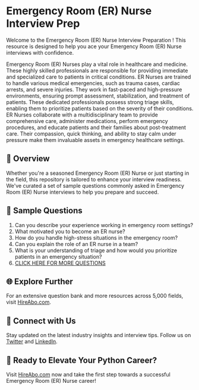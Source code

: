 # Emergency Room (ER) Nurse Interview Prep

Welcome to the Emergency Room (ER) Nurse Interview Preparation ! This resource is designed to help you ace your Emergency Room (ER) Nurse interviews with confidence.

Emergency Room (ER) Nurses play a vital role in healthcare and medicine. These highly skilled professionals are responsible for providing immediate and specialized care to patients in critical conditions. ER Nurses are trained to handle various medical emergencies, such as trauma cases, cardiac arrests, and severe injuries. They work in fast-paced and high-pressure environments, ensuring prompt assessment, stabilization, and treatment of patients. These dedicated professionals possess strong triage skills, enabling them to prioritize patients based on the severity of their conditions. ER Nurses collaborate with a multidisciplinary team to provide comprehensive care, administer medications, perform emergency procedures, and educate patients and their families about post-treatment care. Their compassion, quick thinking, and ability to stay calm under pressure make them invaluable assets in emergency healthcare settings.

## 🚀 Overview

Whether you're a seasoned Emergency Room (ER) Nurse or just starting in the field, this repository is tailored to enhance your interview readiness. We've curated a set of sample questions commonly asked in Emergency Room (ER) Nurse interviews to help you prepare and succeed.

## 📝 Sample Questions

1. Can you describe your experience working in emergency room settings?
2. What motivated you to become an ER nurse?
3. How do you handle high-stress situations in the emergency room?
4. Can you explain the role of an ER nurse in a team?
5. What is your understanding of triage and how would you prioritize patients in an emergency situation?
6. [CLICK HERE FOR MORE QUESTIONS](https://hireabo.com/job/2_0_23/Emergency%20Room%20ER%20Nurse)

## 🌐 Explore Further

For an extensive question bank and more resources across 5,000 fields, visit [HireAbo.com](https://www.hireabo.com).

## 📱 Connect with Us

Stay updated on the latest industry insights and interview tips. Follow us on [Twitter](https://twitter.com/hireabo) and [LinkedIn](https://www.linkedin.com/in/hire-abo-3609972a8/).

## 🚀 Ready to Elevate Your Python Career?

Visit [HireAbo.com](https://www.hireabo.com) now and take the first step towards a successful Emergency Room (ER) Nurse career!
